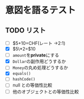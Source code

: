 # 意図を語るテスト

## TODO リスト

- [ ] $5+10=CHF(レート →2:1)
- [x] $5\*2=$10
- [ ] `amount`を**private**にする
- [x] `Dollar`の副作用どうするか
- [ ] `Money`の丸め処理どうするか
- [x] `equals()`
- [ ] `hashCode()`
- [ ] null との等価性比較
- [ ] 他のオブジェクトとの等価性比較
